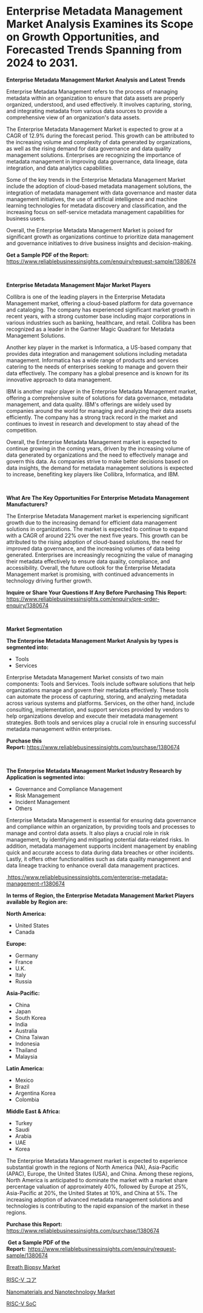<p><h1>Enterprise Metadata Management Market Analysis Examines its Scope on Growth Opportunities, and Forecasted Trends Spanning from 2024 to 2031.</h1></p><p><strong>Enterprise Metadata Management Market Analysis and Latest Trends</strong></p>
<p><p>Enterprise Metadata Management refers to the process of managing metadata within an organization to ensure that data assets are properly organized, understood, and used effectively. It involves capturing, storing, and integrating metadata from various data sources to provide a comprehensive view of an organization's data assets.</p><p>The Enterprise Metadata Management Market is expected to grow at a CAGR of 12.9% during the forecast period. This growth can be attributed to the increasing volume and complexity of data generated by organizations, as well as the rising demand for data governance and data quality management solutions. Enterprises are recognizing the importance of metadata management in improving data governance, data lineage, data integration, and data analytics capabilities.</p><p>Some of the key trends in the Enterprise Metadata Management Market include the adoption of cloud-based metadata management solutions, the integration of metadata management with data governance and master data management initiatives, the use of artificial intelligence and machine learning technologies for metadata discovery and classification, and the increasing focus on self-service metadata management capabilities for business users.</p><p>Overall, the Enterprise Metadata Management Market is poised for significant growth as organizations continue to prioritize data management and governance initiatives to drive business insights and decision-making.</p></p>
<p><strong>Get a Sample PDF of the Report:&nbsp;</strong> <a href="https://www.reliablebusinessinsights.com/enquiry/request-sample/1380674">https://www.reliablebusinessinsights.com/enquiry/request-sample/1380674</a></p>
<p>&nbsp;</p>
<p><strong>Enterprise Metadata Management Major Market Players</strong></p>
<p><p>Collibra is one of the leading players in the Enterprise Metadata Management market, offering a cloud-based platform for data governance and cataloging. The company has experienced significant market growth in recent years, with a strong customer base including major corporations in various industries such as banking, healthcare, and retail. Collibra has been recognized as a leader in the Gartner Magic Quadrant for Metadata Management Solutions.</p><p>Another key player in the market is Informatica, a US-based company that provides data integration and management solutions including metadata management. Informatica has a wide range of products and services catering to the needs of enterprises seeking to manage and govern their data effectively. The company has a global presence and is known for its innovative approach to data management.</p><p>IBM is another major player in the Enterprise Metadata Management market, offering a comprehensive suite of solutions for data governance, metadata management, and data quality. IBM's offerings are widely used by companies around the world for managing and analyzing their data assets efficiently. The company has a strong track record in the market and continues to invest in research and development to stay ahead of the competition.</p><p>Overall, the Enterprise Metadata Management market is expected to continue growing in the coming years, driven by the increasing volume of data generated by organizations and the need to effectively manage and govern this data. As companies strive to make better decisions based on data insights, the demand for metadata management solutions is expected to increase, benefiting key players like Collibra, Informatica, and IBM.</p></p>
<p>&nbsp;</p>
<p><strong>What Are The Key Opportunities For Enterprise Metadata Management Manufacturers?</strong></p>
<p><p>The Enterprise Metadata Management market is experiencing significant growth due to the increasing demand for efficient data management solutions in organizations. The market is expected to continue to expand with a CAGR of around 22% over the next five years. This growth can be attributed to the rising adoption of cloud-based solutions, the need for improved data governance, and the increasing volumes of data being generated. Enterprises are increasingly recognizing the value of managing their metadata effectively to ensure data quality, compliance, and accessibility. Overall, the future outlook for the Enterprise Metadata Management market is promising, with continued advancements in technology driving further growth.</p></p>
<p><strong>Inquire or Share Your Questions If Any Before Purchasing This Report:</strong> <a href="https://www.reliablebusinessinsights.com/enquiry/pre-order-enquiry/1380674">https://www.reliablebusinessinsights.com/enquiry/pre-order-enquiry/1380674</a></p>
<p>&nbsp;</p>
<p><strong>Market Segmentation</strong></p>
<p><strong>The Enterprise Metadata Management Market Analysis by types is segmented into:</strong></p>
<p><ul><li>Tools</li><li>Services</li></ul></p>
<p><p>Enterprise Metadata Management Market consists of two main components: Tools and Services. Tools include software solutions that help organizations manage and govern their metadata effectively. These tools can automate the process of capturing, storing, and analyzing metadata across various systems and platforms. Services, on the other hand, include consulting, implementation, and support services provided by vendors to help organizations develop and execute their metadata management strategies. Both tools and services play a crucial role in ensuring successful metadata management within enterprises.</p></p>
<p><strong>Purchase this Report:&nbsp;</strong><a href="https://www.reliablebusinessinsights.com/purchase/1380674">https://www.reliablebusinessinsights.com/purchase/1380674</a></p>
<p>&nbsp;</p>
<p><strong>The Enterprise Metadata Management Market Industry Research by Application is segmented into:</strong></p>
<p><ul><li>Governance and Compliance Management</li><li>Risk Management</li><li>Incident Management</li><li>Others</li></ul></p>
<p><p>Enterprise Metadata Management is essential for ensuring data governance and compliance within an organization, by providing tools and processes to manage and control data assets. It also plays a crucial role in risk management, by identifying and mitigating potential data-related risks. In addition, metadata management supports incident management by enabling quick and accurate access to data during data breaches or other incidents. Lastly, it offers other functionalities such as data quality management and data lineage tracking to enhance overall data management practices.</p></p>
<p><a href="https://www.reliablebusinessinsights.com/enterprise-metadata-management-r1380674">&nbsp;https://www.reliablebusinessinsights.com/enterprise-metadata-management-r1380674</a></p>
<p><strong>In terms of Region, the Enterprise Metadata Management Market Players available by Region are:</strong></p>
<p>
    <p> <strong> North America: </strong>
        <ul>
            <li>United States</li>
            <li>Canada</li>
        </ul>
        </p> 
    <p> <strong> Europe: </strong>
        <ul>
            <li>Germany</li>
            <li>France</li>
            <li>U.K.</li>
            <li>Italy</li>
            <li>Russia</li>
        </ul>
        </p> 
    <p> <strong> Asia-Pacific: </strong>
        <ul>
            <li>China</li>
            <li>Japan</li>
            <li>South Korea</li>
            <li>India</li>
            <li>Australia</li>
            <li>China Taiwan</li>
            <li>Indonesia</li>
            <li>Thailand</li>
            <li>Malaysia</li>
        </ul>
        </p> 
    <p> <strong> Latin America: </strong>
        <ul>
            <li>Mexico</li>
            <li>Brazil</li>
            <li>Argentina Korea</li>
            <li>Colombia</li>
        </ul>
        </p> 
    <p> <strong> Middle East & Africa: </strong>
        <ul>
            <li>Turkey</li>
            <li>Saudi</li>
            <li>Arabia</li>
            <li>UAE</li>
            <li>Korea</li>
        </ul>
    </p>
    </p>
<p><p>The Enterprise Metadata Management market is expected to experience substantial growth in the regions of North America (NA), Asia-Pacific (APAC), Europe, the United States (USA), and China. Among these regions, North America is anticipated to dominate the market with a market share percentage valuation of approximately 40%, followed by Europe at 25%, Asia-Pacific at 20%, the United States at 10%, and China at 5%. The increasing adoption of advanced metadata management solutions and technologies is contributing to the rapid expansion of the market in these regions.</p></p>
<p><strong>Purchase this Report: </strong><a href="https://www.reliablebusinessinsights.com/purchase/1380674">https://www.reliablebusinessinsights.com/purchase/1380674</a></p>
<p>&nbsp;<strong>Get a Sample PDF of the Report:&nbsp;&nbsp;</strong><a href="https://www.reliablebusinessinsights.com/enquiry/request-sample/1380674">https://www.reliablebusinessinsights.com/enquiry/request-sample/1380674</a></p>
<p><strong></strong></p>
<p><p><a href="https://github.com/JuliaFadel1922/Market-Research-Report-List-2/blob/main/breath-biopsy-market.md">Breath Biopsy Market</a></p><p><a href="https://github.com/nxboeu02965442/Market-Research-Report-List-3/blob/main/8176023181788.md">RISC-V コア</a></p><p><a href="https://github.com/moyahfrancoestellec51j635wcx/Market-Research-Report-List-3/blob/main/nanomaterials-and-nanotechnology-market.md">Nanomaterials and Nanotechnology Market</a></p><p><a href="https://github.com/SimeonBode1/Market-Research-Report-List-1/blob/main/8192815181787.md">RISC-V SoC</a></p></p>